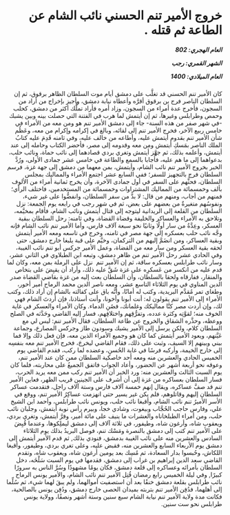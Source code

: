 <h1 dir="rtl">خروج الأمير تنم الحسني نائب الشام عن الطاعة ثم قتله .</h1>

<h5 dir="rtl">العام الهجري:  802

الشهر القمري: رجب

العام الميلادي: 1400</h5>

<p dir="rtl">كان الأمير تنم الحسني قد تغلَّب على دمشق أيام موت السلطان الظاهر برقوق، ثم إن السلطان الناصر فرج بن برقوق أقرَّه وأعطاه نيابة دمشق، وأجيز بإخراج من أراد من السجون، فأخرج عدة أمراء من السجون، وزاد أمره فأراد تملُّك أكثر من دمشق، كحلب وحمص وطرابلس وغيرها، ثم إن أيتمش لما هرب في الفتنة التي حصلت بينه وبين يشبك -في شهر صفر من هذه السنة- جاء إلى دمشق الأمير تنم هو ومن معه من الأمراء في خامس ربيع الآخر، فخرج الأمير تنم إلى لقائه، وبالغ في إكرامه وإكرام من معه، وعَظُم شأن الأمير تنم بقدوم أيتمش عليه، وأطاعه من خالف عليه، وفي ثامنه قَدِمَ عليه كتابُ الملك الناصر بمَسكِ أيتمش ومن معه وقدومه إلى مصر، فأحضر الكتاب وحامله إلى عند أيتمش، وأعلمه بذلك، ثم جهَّز أيتمش وتغري بردي قصادهما إلى نائب حماة، ونائب حلب، بدعواهما إلى ما هم عليه، فأجابا بالسمع والطاعة في خامس عشر جمادى الأولى، ورُدَّ الخبر بخروج الأمير تنم نائب الشام، وأيتمش، بمن معهما من دمشق إلى جهة غزة، فرسم السلطان فرج بالتجهيز للسفر؛ ففي السابع عشر اجتمع الأمراء والمماليك بمجلس السلطان، فحثَّهم على السفر في أول جمادى الآخرة، وأن يخرج ثمانية أمراء من الألوف بألف وخمسمائة من المماليك المشتراوات وخمسمائة من المستخدمين، فاختلف الرأي؛ فمنهم من أجاب، ومنهم من قال: لا بدَّ من سفر السلطان، وانفضُّوا على غير شيء، ونفوسُهم متغيرةٌ من بعضهم على بعض، ثم في شهر رجب في رابعه يوم الجمعة: نزل السلطان من القلعة إلى الريدانية ليتوجه إلى قتال أيتمش ونائب الشام، فأقام بمخيَّمه، وتلاحق به الأمراء والعساكر والخليفة وقضاة القضاة، وفي ثامنه: رحل السلطان ببقية العسكر، وعِدَّةُ من سار أولًا وثانيًا نحو سبعة آلاف فارس، وأما الأمير تنم نائب الشام فإنه وجَّه نائب حلب بعسكره إلى جهة مصر في ثامنه، وخرج في تاسعه ومعه الأمير أيتمش وبقية العساكر، ومن انضَمَّ إليهم من التركمان، وخيَّم على قبة يلبغا خارج دمشق، حتى لحقه بقية العسكر ومن سار معه من القضاة، وعمل الأمير جركس أبو تنم نائب الغيبة، وفي الحادي عشر رحل الأمير تنم من ظاهر دمشق، وتبعه ابن الطبلاوي في الثاني عشر، وسار نائب طرابلس بعسكره ساقة، ثم إن الأمير تنم  نزل على الرملة بمن معه، وكان لما قدم عليه من انكسر من عَسكرِه على غزة شَقَّ عليه ذلك، وأراد أن يقبِضَ على بتخاص والمنقار، ففارقاه ولحقا بالسلطان، وأن السلطان بعث إليه من غزة بقاضي القضاة صدر الدين المناوي في يوم الثلاثاء التاسع عشر، ومعه ناصر الدين محمد الرماح أمير أخور، وطغاي تمر مُقدَّم البريدية، وكتب له أمانًا، وأنَّه باق على كفالته بالشام إن أراد ذلك، وكتب الأمراء إلى الأمير تنم يقولون له: أنت أبونا وأخونا، وأنت أستاذنا، فإن أردتَ الشام فهي لك، وإن أردت مصر كنَّا مماليكك وغلمانك، فصُنِ الدماء. وكان الأمراء والعسكر في غاية الخوف منه؛ لقوَّتِه وكثرة عدده، وتفرُّقِهم واختلافِهم، فسار إليه القاضي وحَدَّثه في الصلح ووعظه، وحذَّره الشقاق والخروج عن طاعة السلطان، فقال الأمير تنم: ليس لي مع السلطان كلام، ولكن يرسل إلى الأمير يشبك وسودون طاز وجركس المصارع، وجماعة عَيَّنهم، ويعود الأمير أيتمش كما كان هو وجميع الأمراء الذين معه، فإن فعل ذلك وإلا فما بيني وبينهم إلا السيف، وثبت على ذلك، فقام القاضي ليخرجَ، فخرج الأمير تنم معه بنفسِه إلى خارج الخيمة، وأركبه فرسًا في غاية الحُسنِ، وعضده لما ركب، فقدم القاضي يوم الخميس الحادي والعشرين منه ومعه أحد خاصكية السلطان ممن كان عند الأمير تنم، وعوقه نحو أربعة أشهر عن الحضور، وأعاد الجواب فاتفق الجميعُ على محاربته، فلما كان يوم السبت الثالث والعشرين منه: ورد الخبر أن الأمير تنم ركب ممن معه يريد الحرب، فسار السلطان بعساكره من غزة إلى أن أشرف على الجينين قريب الظهر، فعاين الأمير تنم قد صفَّ عساكره، ويقال إنهم خمسة آلاف فارس وستة آلاف راجل، فتقدمت عساكر السلطان إليهم وقاتلوهم، فلم يكن غير يسير حتى انهزمت عساكِرُ الأمير تنم، ووقع في الأسر الأميرُ تنم نائب الشام، وأقبغا نائب حلب، ويونس نائب طرابلس، وأحمد ابن الشيخ علي، وفارس حاجب الحُجَّاب وبيغوت، وشادي خجا، وبيرم رأس نوبة أيتمش، وجلبان نائب حلب، ومن أمراء الطبلخاناه والعشرات ما ينيف على مائة أمير، وفرَّ أيتمش، وتغري بردي، ويعقوب شاه، وأرغون شاه، وطيفور، في ثلاثة آلاف إلى دمشق ليملِكوها، وعندما قُبِضَ على الأمير تنم كتب إلى دمشق بالنصرة ومَسْك تنم، فوصل البريدُ بذلك يوم الثلاثاء السادس والعشرين منه على نائب الغيبة بدمشق، فنودي بذلك, ثم قدم الأمير أيتمش إلى دمشق يوم الأربعاء السابع والعشرين منه، فقبض عليه، وعلى تغري بردي، وطيفور، وأقبغا اللكاش، وحُبسوا بدار السعادة، ثم مُسِك بعد يومين أرغون شاه، ويعقوب شاه، وتقدم القاضي سعد الدين إبراهيم بن غراب إلى دمشق، فقدمها في يوم السبت سَلْخَه، دخل السلطان بأمرائه وعساكره إلى قلعة دمشق، فكان يومًا مشهودًا وسُرَّ الناس به سرورًا كبيرًا, وفي ليلة الخميس رابع رمضان قُتِل الأمير تنم نائب الشام، والأمير يونس الرماح نائب طرابلس بقلعة دمشق خنقًا بعد أن استصفيت أموالهما، ولم يبقَ لهما شيء، ثم سُلِّما إلى أهلهما، فدُفِن الأمير تنم بتربته بميدان الحصى خارج دمشق، ودُفِن يونس بالصالحية، فكانت مدة ولاية الأمير تنم نيابة الشام سبع سنين وستة أشهر ونصفًا، وولاية يونس طرابلس نحو ست سنين.</p></br>
